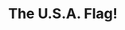 ---
pid: fs1
title: The U.S.A. Flag!
location_transcription: "//Franklen Square Park//"
coordinates: "[-75.150625716184, 39.955477640549]"
zipcode: 
gen_neighborhood: 
neighborhood: 
outside_phl: 
age: '10'
age_range: 6-13
instagram: 
image_file_name: fs_1.jpg
proposal_transcription: To thank all the army who fought and died.
topic: Armed Forces
topic_summary: '0'
type: Other No Form,Memorial
keywords_other: 
credit: Xochilt Hernandez
image_labels: American flag on a platform that reads //Thank You!//
twitter: 
facebook: 
permalink: "/monuments/fs1/"
layout: item-page
---